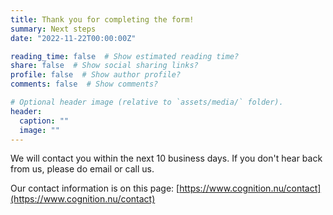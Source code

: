 ```yaml
---
title: Thank you for completing the form!
summary: Next steps
date: "2022-11-22T00:00:00Z"

reading_time: false  # Show estimated reading time?
share: false  # Show social sharing links?
profile: false  # Show author profile?
comments: false  # Show comments?

# Optional header image (relative to `assets/media/` folder).
header:
  caption: ""
  image: ""
---
```


We will contact you within the next 10 business days. If you don't hear back from us, please do email or call us. 

Our contact information is on this page: 
[https://www.cognition.nu/contact](https://www.cognition.nu/contact)

